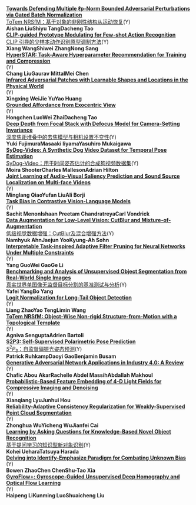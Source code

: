 **[Towards Defending Multiple ℓp-Norm Bounded Adversarial Perturbations via Gated Batch Normalization]( 	https://link.springer.com/article/10.1007/s11263-023-01884-w)**  
[ToTem NRSfM：基于对象的非刚性结构从运动恢复]()(Y)   
**Aishan LiuShiyu TangDacheng Tao**     
**[CLIP-guided Prototype Modulating for Few-shot Action Recognition]( 	https://link.springer.com/article/10.1007/s11263-023-01917-4)**  
[CLIP 引导的少样本动作识别原型调制方法]()(Y)   
**Xiang WangShiwei ZhangNong Sang**     
**[HyperSTAR: Task-Aware Hyperparameter Recommendation for Training and Compression]( 	https://link.springer.com/article/10.1007/s11263-023-01961-0)**  
[]()(Y)   
**Chang LiuGaurav MittalMei Chen**     
**[Infrared Adversarial Patches with Learnable Shapes and Locations in the Physical World]( 	https://link.springer.com/article/10.1007/s11263-023-01963-y)**  
[]()(Y)   
**Xingxing WeiJie YuYao Huang**     
**[Grounded Affordance from Exocentric View]( 	https://link.springer.com/article/10.1007/s11263-023-01962-z)**  
[]()(Y)   
**Hongchen LuoWei ZhaiDacheng Tao**     
**[Deep Depth from Focal Stack with Defocus Model for Camera-Setting Invariance]( 	https://link.springer.com/article/10.1007/s11263-023-01964-x)**  
[深度焦距堆叠中的去焦模型与相机设置不变性]()(Y)   
**Yuki FujimuraMasaaki IiyamaYasuhiro Mukaigawa**     
**[SyDog-Video: A Synthetic Dog Video Dataset for Temporal Pose Estimation]( 	https://link.springer.com/article/10.1007/s11263-023-01946-z)**  
[SyDog-Video：用于时间姿态估计的合成狗视频数据集]()(Y)   
**Moira ShooterCharles MallesonAdrian Hilton**     
**[Joint Learning of Audio–Visual Saliency Prediction and Sound Source Localization on Multi-face Videos]( 	https://link.springer.com/article/10.1007/s11263-023-01950-3)**  
[]()(Y)   
**Minglang QiaoYufan LiuAli Borji**     
**[Task Bias in Contrastive Vision-Language Models]( 	https://link.springer.com/article/10.1007/s11263-023-01945-0)**  
[]()(Y)   
**Sachit MenonIshaan Preetam ChandratreyaCarl Vondrick**     
**[Data Augmentation for Low-Level Vision: CutBlur and Mixture-of-Augmentation]( 	https://link.springer.com/article/10.1007/s11263-023-01970-z)**  
[低级视觉数据增强：CutBlur及混合增强方法]()(Y)   
**Namhyuk AhnJaejun YooKyung-Ah Sohn**     
**[Interpretable Task-inspired Adaptive Filter Pruning for Neural Networks Under Multiple Constraints]( 	https://link.springer.com/article/10.1007/s11263-023-01972-x)**  
[]()(Y)   
**Yang GuoWei GaoGe Li**     
**[Benchmarking and Analysis of Unsupervised Object Segmentation from Real-World Single Images]( 	https://link.springer.com/article/10.1007/s11263-023-01973-w)**  
[真实世界单图像无监督目标分割的基准测试与分析]()(Y)   
**Yafei YangBo Yang**     
**[Logit Normalization for Long-Tail Object Detection]( 	https://link.springer.com/article/10.1007/s11263-023-01971-y)**  
[]()(Y)   
**Liang ZhaoYao TengLimin Wang**     
**[ToTem NRSfM: Object-Wise Non-rigid Structure-from-Motion with a Topological Template]( 	https://link.springer.com/article/10.1007/s11263-023-01923-6)**  
[]()(Y)   
**Agniva SenguptaAdrien Bartoli**     
**[S2P3: Self-Supervised Polarimetric Pose Prediction]( 	https://link.springer.com/article/10.1007/s11263-023-01965-w)**  
[$S^2P_3$：自监督偏振光姿态预测]()(Y)   
**Patrick RuhkampDaoyi GaoBenjamin Busam**     
**[Generative Adversarial Network Applications in Industry 4.0: A Review]( 	https://link.springer.com/article/10.1007/s11263-023-01966-9)**  
[]()(Y)   
**Chafic Abou AkarRachelle Abdel MassihAbdallah Makhoul**     
**[Probabilistic-Based Feature Embedding of 4-D Light Fields for Compressive Imaging and Denoising]( 	https://link.springer.com/article/10.1007/s11263-023-01974-9)**  
[]()(Y)   
**Xianqiang LyuJunhui Hou**     
**[Reliability-Adaptive Consistency Regularization for Weakly-Supervised Point Cloud Segmentation]( 	https://link.springer.com/article/10.1007/s11263-023-01975-8)**  
[]()(Y)   
**Zhonghua WuYicheng WuJianfei Cai**     
**[Learning by Asking Questions for Knowledge-Based Novel Object Recognition]( 	https://link.springer.com/article/10.1007/s11263-023-01976-7)**  
[基于提问学习的知识型新对象识别]()(Y)   
**Kohei UeharaTatsuya Harada**     
**[Delving into Identify-Emphasize Paradigm for Combating Unknown Bias]( 	https://link.springer.com/article/10.1007/s11263-023-01969-6)**  
[]()(Y)   
**Bowen ZhaoChen ChenShu-Tao Xia**     
**[GyroFlow+: Gyroscope-Guided Unsupervised Deep Homography and Optical Flow Learning]( 	https://link.springer.com/article/10.1007/s11263-023-01978-5)**  
[]()(Y)   
**Haipeng LiKunming LuoShuaicheng Liu**
